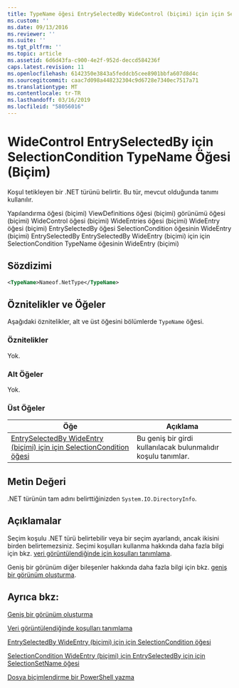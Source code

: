 ```yaml
---
title: TypeName öğesi EntrySelectedBy WideControl (biçimi) için için SelectionCondition için | Microsoft Docs
ms.custom: ''
ms.date: 09/13/2016
ms.reviewer: ''
ms.suite: ''
ms.tgt_pltfrm: ''
ms.topic: article
ms.assetid: 6d6d43fa-c900-4e2f-952d-deccd584236f
caps.latest.revision: 11
ms.openlocfilehash: 6142350e3843a5feddcb5cee8901bbfa607d8d4c
ms.sourcegitcommit: caac7d098a448232304c9d6728e7340ec7517a71
ms.translationtype: MT
ms.contentlocale: tr-TR
ms.lasthandoff: 03/16/2019
ms.locfileid: "58056016"
---
```

# <a name="typename-element-for-selectioncondition-for-entryselectedby-for-widecontrol-format"></a>WideControl EntrySelectedBy için SelectionCondition TypeName Öğesi (Biçim)

Koşul tetikleyen bir .NET türünü belirtir. Bu tür, mevcut olduğunda tanımı kullanılır.

Yapılandırma öğesi (biçimi) ViewDefinitions öğesi (biçimi) görünümü öğesi (biçimi) WideControl öğesi (biçimi) WideEntries öğesi (biçimi) WideEntry öğesi (biçimi) EntrySelectedBy öğesi SelectionCondition öğesinin WideEntry (biçimi) EntrySelectedBy EntrySelectedBy WideEntry (biçimi) için için SelectionCondition TypeName öğesinin WideEntry (biçimi)

## <a name="syntax"></a>Sözdizimi

```xml
<TypeName>Nameof.NetType</TypeName>
```

## <a name="attributes-and-elements"></a>Öznitelikler ve Öğeler

Aşağıdaki öznitelikler, alt ve üst öğesini bölümlerde `TypeName` öğesi.

### <a name="attributes"></a>Öznitelikler

Yok.

### <a name="child-elements"></a>Alt Öğeler

Yok.

### <a name="parent-elements"></a>Üst Öğeler

|Öğe|Açıklama|
|-------------|-----------------|
|[EntrySelectedBy WideEntry (biçimi) için için SelectionCondition öğesi](./selectioncondition-element-for-entryselectedby-for-widecontrol-format.md)|Bu geniş bir girdi kullanılacak bulunmalıdır koşulu tanımlar.|

## <a name="text-value"></a>Metin Değeri

.NET türünün tam adını belirttiğinizden `System.IO.DirectoryInfo`.

## <a name="remarks"></a>Açıklamalar

Seçim koşulu .NET türü belirtebilir veya bir seçim ayarlandı, ancak ikisini birden belirtemezsiniz. Seçimi koşulları kullanma hakkında daha fazla bilgi için bkz. [veri görüntülendiğinde için koşulları tanımlama](./defining-conditions-for-displaying-data.md).

Geniş bir görünüm diğer bileşenler hakkında daha fazla bilgi için bkz. [geniş bir görünüm oluşturma](./creating-a-wide-view.md).

## <a name="see-also"></a>Ayrıca bkz:

[Geniş bir görünüm oluşturma](./creating-a-wide-view.md)

[Veri görüntülendiğinde koşulları tanımlama](./defining-conditions-for-displaying-data.md)

[EntrySelectedBy WideEntry (biçimi) için için SelectionCondition öğesi](./selectioncondition-element-for-entryselectedby-for-widecontrol-format.md)

[SelectionCondition WideEntry (biçimi) için EntrySelectedBy için için SelectionSetName öğesi](./selectionsetname-element-for-selectioncondition-for-entryselectedby-for-wideentry-format.md)

[Dosya biçimlendirme bir PowerShell yazma](./writing-a-powershell-formatting-file.md)
